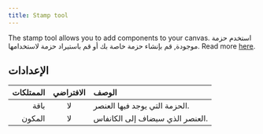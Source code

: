 ```yaml
---
title: Stamp tool
---
```


The stamp tool allows you to add components to your canvas.
استخدم حزمة موجودة, قم بإنشاء حزمة خاصة بك أو قم باستيراد حزمة لاستخدامها. Read more [here](../../pack).

## الإعدادات

| الممتلكات | الافتراضي | الوصف                                           |
| --------: | :-------: | :---------------------------------------------- |
|      باقة |     لا    | الحزمة التي يوجد فيها العنصر.   |
|    المكون |     لا    | العنصر الذي سيضاف إلى الكانفاس. |
